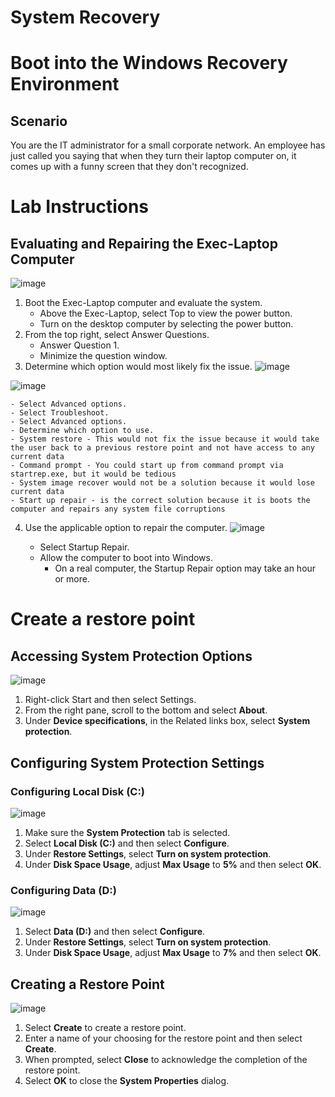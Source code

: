 <h1>System Recovery</h1>



<h1>Boot into the Windows Recovery Environment</h1>

## Scenario
You are the IT administrator for a small corporate network. An employee has just called you saying that when they turn their laptop computer on, it comes up with a funny screen that they don't recognized.

# Lab Instructions

## Evaluating and Repairing the Exec-Laptop Computer

![image](https://github.com/K4iju/System-management/assets/159083256/2c14ddd1-c420-4de6-abe0-40d8eed76903)


1. Boot the Exec-Laptop computer and evaluate the system.
    - Above the Exec-Laptop, select Top to view the power button.
    - Turn on the desktop computer by selecting the power button.
2. From the top right, select Answer Questions.
    - Answer Question 1.
    - Minimize the question window.
3. Determine which option would most likely fix the issue.
![image](https://github.com/K4iju/System-management/assets/159083256/b7fea4f9-1e4c-4023-9c3d-ef2b523ef62f)

![image](https://github.com/K4iju/System-management/assets/159083256/971a4331-508a-4e1e-bc65-c15ea9f42986)

    - Select Advanced options.
    - Select Troubleshoot.
    - Select Advanced options.
    - Determine which option to use.
    - System restore - This would not fix the issue because it would take the user back to a previous restore point and not have access to any current data
    - Command prompt - You could start up from command prompt via startrep.exe, but it would be tedious
    - System image recover would not be a solution because it would lose current data
    - Start up repair - is the correct solution because it is boots the computer and repairs any system file corruptions
4. Use the applicable option to repair the computer.
![image](https://github.com/K4iju/System-management/assets/159083256/edc8554f-a6cf-4858-ad2b-158fb90fa38a)

    - Select Startup Repair.
    - Allow the computer to boot into Windows.
        - On a real computer, the Startup Repair option may take an hour or more.


<h1>Create a restore point</h1>



## Accessing System Protection Options

![image](https://github.com/K4iju/System-management/assets/159083256/f0ffecb1-35ce-4992-b847-373b56fc2fa3)

1. Right-click Start and then select Settings.
2. From the right pane, scroll to the bottom and select **About**.
3. Under **Device specifications**, in the Related links box, select **System protection**.

## Configuring System Protection Settings

### Configuring Local Disk (C:)

![image](https://github.com/K4iju/System-management/assets/159083256/c945d2de-c25b-493f-bfe3-68b1381cac2b)


1. Make sure the **System Protection** tab is selected.
2. Select **Local Disk (C:)** and then select **Configure**.
3. Under **Restore Settings**, select **Turn on system protection**.
4. Under **Disk Space Usage**, adjust **Max Usage** to **5%** and then select **OK**.

### Configuring Data (D:)

![image](https://github.com/K4iju/System-management/assets/159083256/25d82e7c-f2a6-4bcf-a5c7-2ec35c486d52)




1. Select **Data (D:)** and then select **Configure**.
2. Under **Restore Settings**, select **Turn on system protection**.
3. Under **Disk Space Usage**, adjust **Max Usage** to **7%** and then select **OK**.

## Creating a Restore Point
![image](https://github.com/K4iju/System-management/assets/159083256/081c0390-5050-454b-926f-ff8dc32b2e0f)

1. Select **Create** to create a restore point.
2. Enter a name of your choosing for the restore point and then select **Create**.
3. When prompted, select **Close** to acknowledge the completion of the restore point.
4. Select **OK** to close the **System Properties** dialog.
